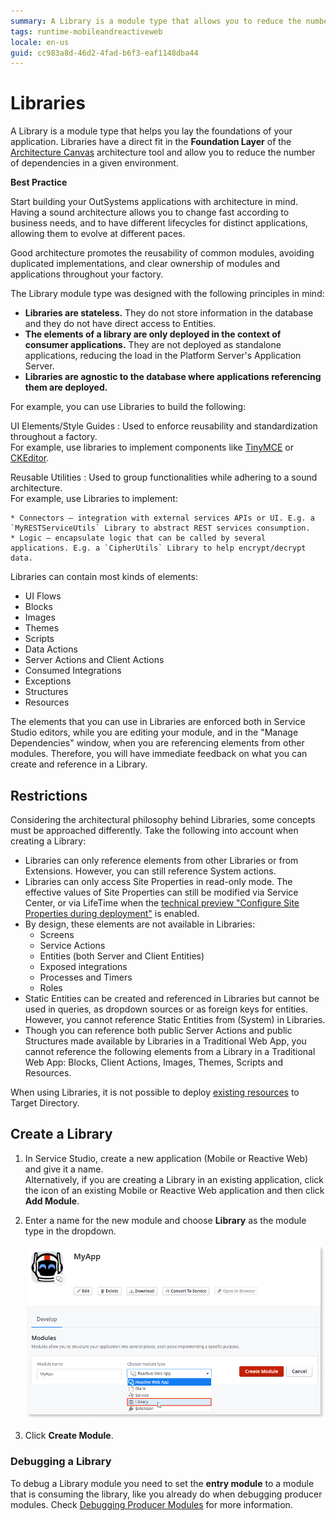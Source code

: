 ```yaml
---
summary: A Library is a module type that allows you to reduce the number of dependencies in a given environment.
tags: runtime-mobileandreactiveweb
locale: en-us
guid: cc983a8d-46d2-4fad-b6f3-eaf1148dba44
---
```


# Libraries

A Library is a module type that helps you lay the foundations of your application. Libraries have a direct fit in the **Foundation Layer** of the [Architecture Canvas](https://success.outsystems.com/Support/Enterprise_Customers/Maintenance_and_Operations/Designing_the_Architecture_of_Your_OutSystems_Applications/The_Architecture_Canvas) architecture tool and allow you to reduce the number of dependencies in a given environment.

<div class="info" markdown="1">

**Best Practice**

Start building your OutSystems applications with architecture in mind. Having a sound architecture allows you to change fast according to business needs, and to have different lifecycles for distinct applications, allowing them to evolve at different paces.

Good architecture promotes the reusability of common modules, avoiding duplicated implementations, and clear ownership of modules and applications throughout your factory.

</div>

The Library module type was designed with the following principles in mind:

* **Libraries are stateless.** They do not store information in the database and they do not have direct access to Entities.
* **The elements of a library are only deployed in the context of consumer applications.** They are not deployed as standalone applications, reducing the load in the Platform Server's Application Server.
* **Libraries are agnostic to the database where applications referencing them are deployed.**

For example, you can use Libraries to build the following:

UI Elements/Style Guides
:   Used to enforce reusability and standardization throughout a factory.  
    For example, use libraries to implement components like [TinyMCE](https://www.outsystems.com/forge/component-overview/1263/inputtotinymce) or [CKEditor](https://www.outsystems.com/forge/component-overview/97/ckeditor).
    
Reusable Utilities
:   Used to group functionalities while adhering to a sound architecture.  
    For example, use Libraries to implement:
    
    * Connectors — integration with external services APIs or UI. E.g. a `MyRESTServiceUtils` Library to abstract REST services consumption.
    * Logic — encapsulate logic that can be called by several applications. E.g. a `CipherUtils` Library to help encrypt/decrypt data.

Libraries can contain most kinds of elements:

* UI Flows
* Blocks
* Images
* Themes
* Scripts
* Data Actions
* Server Actions and Client Actions
* Consumed Integrations
* Exceptions
* Structures
* Resources

The elements that you can use in Libraries are enforced both in Service Studio editors, while you are editing your module, and in the "Manage Dependencies" window, when you are referencing elements from other modules. Therefore, you will have immediate feedback on what you can create and reference in a Library.

## Restrictions

Considering the architectural philosophy behind Libraries, some concepts must be approached differently. Take the following into account when creating a Library:

* Libraries can only reference elements from other Libraries or from Extensions. However, you can still reference System actions.
* Libraries can only access Site Properties in read-only mode. The effective values of Site Properties can still be modified via Service Center, or via LifeTime when the [technical preview "Configure Site Properties during deployment"](../../managing-the-applications-lifecycle/deploy-applications/tp-configure-site-properties-during-deploy.md) is enabled.
* By design, these elements are not available in Libraries:
    * Screens
    * Service Actions
    * Entities (both Server and Client Entities)
    * Exposed integrations
    * Processes and Timers
    * Roles
* Static Entities can be created and referenced in Libraries but cannot be used in queries, as dropdown sources or as foreign keys for entities. However, you cannot reference Static Entities from (System) in Libraries.
* Though you can reference both public Server Actions and public Structures made available by Libraries in a Traditional Web App, you cannot reference the following elements from a Library in a Traditional Web App: Blocks, Client Actions, Images, Themes, Scripts and Resources.

<div class="info" markdown="1">

When using Libraries, it is not possible to deploy [existing resources](../data/resources.md) to Target Directory.

</div>

## Create a Library

1. In Service Studio, create a new application (Mobile or Reactive Web) and give it a name.  
    Alternatively, if you are creating a Library in an existing application, click the icon of an existing Mobile or Reactive Web application and then click **Add Module**.

1. Enter a name for the new module and choose **Library** as the module type in the dropdown.

    ![](images/ss-create-library.png)

1. Click **Create Module**.

### Debugging a Library

To debug a Library module you need to set the **entry module** to a module that is consuming the library, like you already do when debugging producer modules. Check [Debugging Producer Modules](../troubleshoot/debug/debug-producer-modules.md) for more information.
